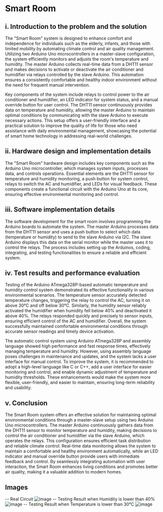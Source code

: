 
# Smart Room

## i. Introduction to the problem and the solution
The "Smart Room" system is designed to enhance comfort and independence for individuals such as the elderly, infants, and those with limited mobility by automating climate control and air quality management. Utilizing two Arduino Uno microcontrollers in a master-slave configuration, the system efficiently monitors and adjusts the room's temperature and humidity. The master Arduino collects real-time data from a DHT11 sensor and makes decisions to activate or deactivate the air conditioner and humidifier via relays controlled by the slave Arduino. This automation ensures a consistently comfortable and healthy indoor environment without the need for frequent manual intervention.

Key components of the system include relays to control power to the air conditioner and humidifier, an LED indicator for system status, and a manual override button for user control. The DHT11 sensor continuously provides data on temperature and humidity, allowing the master Arduino to maintain optimal conditions by communicating with the slave Arduino to execute necessary actions. This setup offers a user-friendly interface and a practical solution to improve the quality of life for those who need assistance with daily environmental management, showcasing the potential of smart home technology in addressing real-world challenges.


## ii. Hardware design and implementation details
The "Smart Room" hardware design includes key components such as the Arduino Uno microcontroller, which manages system inputs, processes data, and controls operations. Essential elements are the DHT11 sensor for temperature and humidity monitoring, a push button for system control, relays to switch the AC and humidifier, and LEDs for visual feedback. These components create a functional circuit with the Arduino Uno at its core, ensuring effective environmental monitoring and control.

## iii. Software implementation details
The software development for the smart room involves programming the Arduino boards to automate the system. The master Arduino processes data from the DHT11 sensor and uses a push button to select which data (temperature or humidity) to send to the slave Arduino via I2C. The slave Arduino displays this data on the serial monitor while the master uses it to control the relays. The process includes setting up the Arduinos, coding, integrating, and testing functionalities to ensure a reliable and efficient system.

## iv. Test results and performance evaluation
Testing of the Arduino ATmega328P-based automatic temperature and humidity control system demonstrated its effective functionality in various environmental scenarios. The temperature sensor accurately detected temperature changes, triggering the relay to control the AC, turning it on above 30°C and off below 30°C. Similarly, the humidity sensor reliably activated the humidifier when humidity fell below 40% and deactivated it above 40%. The relays responded quickly and precisely to sensor inputs, ensuring efficient control of the AC and humidifier. Overall, the system successfully maintained comfortable environmental conditions through accurate sensor readings and timely device activation.

The automatic control system using Arduino ATmega328P and assembly language showed high performance and fast response times, effectively managing temperature and humidity. However, using assembly language poses challenges in maintenance and updates, and the system lacks a user interface for manual control. To improve the system, it is recommended to adopt a high-level language like C or C++, add a user interface for easier monitoring and control, and enable dynamic adjustment of temperature and humidity thresholds. These enhancements would make the system more flexible, user-friendly, and easier to maintain, ensuring long-term reliability and usability.

## v. Conclusion
The Smart Room system offers an effective solution for maintaining optimal environmental conditions through a master-slave setup using two Arduino Uno microcontrollers. The master Arduino continuously gathers data from the DHT11 sensor to monitor temperature and humidity, making decisions to control the air conditioner and humidifier via the slave Arduino, which operates the relays. This configuration ensures efficient task distribution and reliable climate control. Real-time data monitoring allows the system to maintain a comfortable and healthy environment automatically, while an LED indicator and manual override button provide users with immediate feedback and control. By seamlessly integrating automation with user interaction, the Smart Room enhances living conditions and promotes better air quality, making it a valuable addition to modern homes.

## Images
-- Real Circuit
![image](https://github.com/IvanYuantama/SmartRoom-Kelompok10-SSF/assets/123520791/797eb939-a81b-4c61-a053-c4149950ef80)
-- Testing Result when Humidity is lower than 40%
![image](https://github.com/IvanYuantama/SmartRoom-Kelompok10-SSF/assets/123520791/84d60310-9359-4859-b117-e1d0ea05a4f3)
-- Testing Result when Temperature is lower than 30­°C
![image](https://github.com/IvanYuantama/SmartRoom-Kelompok10-SSF/assets/123520791/a0db83dd-c10e-4247-ba21-770fe3cbc001)

